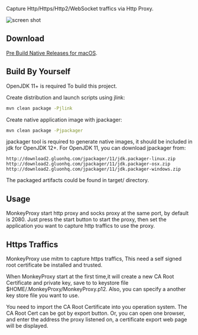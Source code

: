 
Capture Http/Https/Http2/WebSocket traffics via Http Proxy.

![screen shot](https://raw.githubusercontent.com/hsiafan/monkey-proxy/master/images/screenshot_1.png)

## Download
[Pre Build Native Releases for macOS](https://github.com/hsiafan/monkey-proxy/releases).

## Build By Yourself
OpenJDK 11+ is required To build this project.

Create distribution and launch scripts using jlink:

```sh
mvn clean package -Pjlink
```

Create native application image with jpackager:

```sh
mvn clean package -Pjpackager
```

jpackager tool is required to generate native images, it should be included in jdk for OpenJDK 12+. For OpenJDK 11, you can download jpackager from:

```
http://download2.gluonhq.com/jpackager/11/jdk.packager-linux.zip
http://download2.gluonhq.com/jpackager/11/jdk.packager-osx.zip
http://download2.gluonhq.com/jpackager/11/jdk.packager-windows.zip
``` 

The packaged artifacts could be found in target/ directory.


## Usage

MonkeyProxy start http proxy and socks proxy at the same port, by default is 2080.
Just press the start button to start the proxy, then set the application you want to capture http traffics to use the proxy.


## Https Traffics
MonkeyProxy use mitm to capture https traffics, This need a self signed root certificate be installed and trusted.

When MonkeyProxy start at the first time,it will create a new CA Root Certificate and private key, save to to keystore file $HOME/.MonkeyProxy/MonkeyProxy.p12.
Also, you can specify a another key store file you want to use. 

You need to import the CA Root Certificate into you operation system. The CA Root Cert can be got by export button.
Or, you can open one browser, and enter the address the proxy listened on, a certificate export web page will be displayed.
